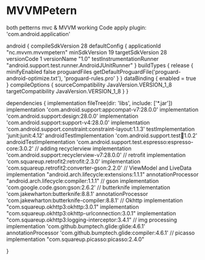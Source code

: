# MVVMPetern
both petterns mvc &amp; MVVM working Code
apply plugin: 'com.android.application'

android {
    compileSdkVersion 28
    defaultConfig {
        applicationId "nc.mvvm.mvvmpetern"
        minSdkVersion 19
        targetSdkVersion 28
        versionCode 1
        versionName "1.0"
        testInstrumentationRunner "android.support.test.runner.AndroidJUnitRunner"
    }
    buildTypes {
        release {
            minifyEnabled false
            proguardFiles getDefaultProguardFile('proguard-android-optimize.txt'), 'proguard-rules.pro'
        }
    }
    dataBinding {
        enabled = true
    }
    compileOptions {
        sourceCompatibility JavaVersion.VERSION_1_8
        targetCompatibility JavaVersion.VERSION_1_8
    }
}

dependencies {
    implementation fileTree(dir: 'libs', include: ['*.jar'])
    implementation 'com.android.support:appcompat-v7:28.0.0'
    implementation 'com.android.support:design:28.0.0'
    implementation 'com.android.support:support-v4:28.0.0'
    implementation 'com.android.support.constraint:constraint-layout:1.1.3'
    testImplementation 'junit:junit:4.12'
    androidTestImplementation 'com.android.support.test:runner:1.0.2'
    androidTestImplementation 'com.android.support.test.espresso:espresso-core:3.0.2'
    // adding recyclerview
    implementation 'com.android.support:recyclerview-v7:28.0.0'
    // retrofit
    implementation 'com.squareup.retrofit2:retrofit:2.3.0'
    implementation 'com.squareup.retrofit2:converter-gson:2.2.0'
    // ViewModel and LiveData
    implementation "android.arch.lifecycle:extensions:1.1.1"
    annotationProcessor "android.arch.lifecycle:compiler:1.1.1"
    // gson
    implementation 'com.google.code.gson:gson:2.6.2'
    // butterknife
    implementation 'com.jakewharton:butterknife:8.8.1'
    annotationProcessor 'com.jakewharton:butterknife-compiler:8.8.1'
    // Okhttp
    implementation "com.squareup.okhttp3:okhttp:3.0.1"
    implementation "com.squareup.okhttp3:okhttp-urlconnection:3.0.1"
    implementation "com.squareup.okhttp3:logging-interceptor:3.4.1"
    // img processing
    implementation 'com.github.bumptech.glide:glide:4.6.1'
    annotationProcessor 'com.github.bumptech.glide:compiler:4.6.1'
    // picasso
    implementation "com.squareup.picasso:picasso:2.4.0"


}

